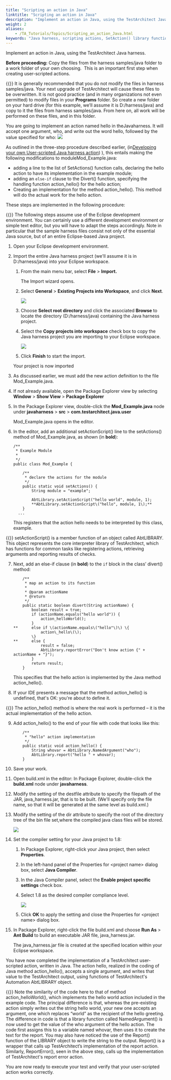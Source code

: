 ```yaml
--- 
title: "Scripting an action in Java"
linktitle: "Scripting an action in Java"
description: "Implement an action in Java, using the TestArchitect Java harness."
weight: 2
aliases: 
    - /TA_Tutorials/Topics/Scripting_an_action_Java.html
keywords: "Java harness, scripting actions, SetAction() library function (Java), LIBRARY, TestArchitect object (Java), SetAction() function, divert() Java harness function, Mod_Example.py Java harness examples, LIBRARY, TestArchitect object (Java)"
---
```


Implement an action in Java, using the TestArchitect Java harness.

**Before proceeding:** Copy the files from the harness samples/java folder to a work folder of your own choosing.  This is an important first step when creating user-scripted actions.

{{<important>}} It is generally recommended that you do not modify the files in harness samples/java. Your next upgrade of TestArchitect will cause these files to be overwritten. It is not good practice \(and in many organizations not even permitted\) to modify files in your **Programs** folder. So create a new folder on your hard drive \(for this example, we’ll assume it is D:/harness/java\) and copy to it the files from harness samples/java. From here on, all work will be performed on these files, and in this folder.

You are going to implement an action named hello in theJavaharness. It will accept one argument, who, and write out the word hello, followed by the value specified for who: ![](/images/TA_Tutorials/Images/Python_hello_demo.png)



As outlined in the three-step procedure described earlier, \(in[Developing your own User-scripted Java harness action](/TA_Tutorials/Topics/Developing_your_own_harness_action_Java.html)\) \), this entails making the following modifications to moduleMod\_Example.java:

-   adding a line to the list of SetActions\(\) function calls, declaring the hello action to have its implementation in the example module;
-   adding an `else-if` clause to the Divert\(\) function, specifying the handling function action\_hello\(\) for the hello action;
-   Creating an implementation for the method action\_hello\(\). This method will do the actual work for the hello action.

These steps are implemented in the following procedure:

{{<note>}} The following steps assume use of the Eclipse development environment. You can certainly use a different development environment or simple text editor, but you will have to adapt the steps accordingly. Note in particular that the sample harness files consist not only of the essential Java source, but of an entire Eclipse-based Java project.

1.  Open your Eclipse development environment.

2.  Import the entire Java harness project \(we'll assume it is in D:/harness/java\) into your Eclipse workspace.

    1.  From the main menu bar, select **File** \> **Import.**

        The Import wizard opens.

    2.  Select **General** \> **Existing Projects into Workspace**, and click **Next**.

        ![](/images/TA_Tutorials/Images/Import_project_Eclipse.png)

    3.  Choose **Select root directory** and click the associated **Browse** to locate the directory \(D:/harness/java\) containing the Java harness project.

    4.  Select the **Copy projects into workspace** check box to copy the Java harness project you are importing to your Eclipse workspace.

        ![](/images/TA_Tutorials/Images/Import_project_Eclipse_2.png)

    5.  Click **Finish** to start the import.

    Your project is now imported

3.  As discussed earlier, we must add the new action definition to the file Mod\_Example.java.
4.  If not already available, open the Package Explorer view by selecting **Window** \> **Show View** \> **Package Explorer**

5.  In the Package Explorer view, double-click the **Mod\_Example.java** node under **javaharness** \> **src** \> **com.testarchitect.java.user**

    Mod\_Example.java opens in the editor.

6.  In the editor, add an additional setActionScript\(\) line to the setActions\(\) method of Mod\_Example.java, as shown \(in **bold**\):

    ```
    /**
     * Example Module
     * 
     */
    public class Mod_Example {
    
    	/**
    	 * declare the actions for the module
    	 */
    	public static void setActions() {
    		String module = "example";
    
    		AbtLibrary.setActionScript("hello world", module, 1);
    		**AbtLibrary.setActionScript\("hello", module, 1\);**
    	}
      ...
    ```

    This registers that the action hello needs to be interpreted by this class, example.

{{<note>}} setActionScript\(\) is a member function of an object called AbtLIBRARY. This object represents the core interpreter library of TestArchitect, which has functions for common tasks like registering actions, retrieving arguments and reporting results of checks.

7.  Next, add an else-if clause \(in **bold**\) to the `if` block in the class’ divert\(\) method:

    ```
    	/**
    	 * map an action to its function
    	 * 
    	 * @param actionName
    	 * @return
    	 */
    	public static boolean divert(String actionName) {
    		boolean result = true;
    		if (actionName.equals("hello world")) {
    			action_helloWorld();
    		} 
    **		else if \(actionName.equals\("hello"\)\) \{
    			action\_hello\(\);
    		\} 
    **		else {
    			result = false;
    			AbtLibrary.reportError("Don't know action {" + actionName + "}");
    		}
    		return result;
    	}
    ```

    This specifies that the hello action is implemented by the Java method action\_hello\(\).

8.  If your IDE presents a message that the method action\_hello\(\) is undefined, that's OK: you're about to define it.

{{<note>}} The action\_hello\(\) method is where the real work is performed – it is the actual implementation of the hello action.

9.  Add action\_hello\(\) to the end of your file with code that looks like this:

    ```
    	/**
    	 * "hello" action implementation
    	 */
    	public static void action_hello() {
    		String whovar = AbtLibrary.NamedArgument("who");
    		AbtLibrary.report("hello " + whovar);
    	}
    ```

10. Save your work.

11. Open build.xml in the editor: In Package Explorer, double-click the **build.xml** node under **javaharness**.

12. Modify the setting of the destfile attribute to specify the filepath of the JAR, java\_harness.jar, that is to be built. \(We'll specify only the file name, so that it will be generated at the same level as build.xml.\)

13. Modify the setting of the dir attribute to specify the root of the directory tree of the bin file set,where the compiled java class files will be stored.

    ![](/images/TA_Tutorials/Images/build_xml_eclipse.png)

14. Set the compiler setting for your Java project to 1.8:

    1.  In Package Explorer, right-click your Java project, then select **Properties**.

    2.  In the left-hand panel of the Properties for <project name\> dialog box, select **Java Compiler**.

    3.  In the Java Compiler panel, select the **Enable project specific settings** check box.

    4.  Select 1.8 as the desired compiler compliance level.

        ![](/images/TA_Tutorials/Images/compiler_settings_java.png)

    5.  Click **OK** to apply the setting and close the Properties for <project name\> dialog box.

15. In Package Explorer, right-click the file build.xml and choose **Run As** \> **Ant Build** to build an executable JAR file, java\_harness.jar.

    The java\_harness.jar file is created at the specified location within your Eclipse workspace.


You have now completed the implementation of a TestArchitect user-scripted action, written in Java. The action hello, realized in the coding of Java method action\_hello\(\), accepts a single argument, and writes that value to the TestArchitect output, using functions of TestArchitect's Automation AbtLIBRARY object.

{{<note>}} Note the similarity of the code here to that of method action\_helloWorld\(\), which implements the hello world action included in the example code. The principal difference is that, whereas the pre-existing action simply writes out the string hello world, your new one accepts an argument, one which replaces “world” as the recipient of the hello greeting. The difference in code is that a library function called NamedArgument\(\) is now used to get the value of the who argument of the hello action. The code first assigns this to a variable named whovar, then uses it to create the text for the report. You may also have noticed the use of the Report\(\) function of the LIBRARY object to write the string to the output. Report\(\) is a wrapper that calls up TestArchitect’s implementation of the report action. Similarly, ReportError\(\), seen in the above step, calls up the implementation of TestArchitect's report error action.

You are now ready to execute your test and verify that your user-scripted action works correctly.





